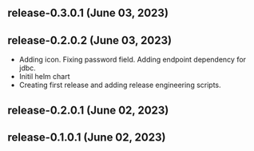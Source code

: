 ## release-0.3.0.1 (June 03, 2023)


## release-0.2.0.2 (June 03, 2023)
  - Adding icon. Fixing password field. Adding endpoint dependency for jdbc.
  - Initil helm chart
  - Creating first release and adding release engineering scripts.

## release-0.2.0.1 (June 02, 2023)


## release-0.1.0.1 (June 02, 2023)


